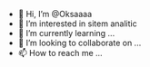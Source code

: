 - 👋 Hi, I’m @Oksaaaa
- 👀 I’m interested in sitem analitic
- 🌱 I’m currently learning ...
- 💞️ I’m looking to collaborate on ...
- 📫 How to reach me ...

<!---
Oksaaaa/Oksaaaa is a ✨ special ✨ repository because its `README.md` (this file) appears on your GitHub profile.
You can click the Preview link to take a look at your changes.
--->

